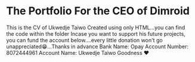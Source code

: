 # The Portfolio For the CEO of Dimroid
This is the CV of Ukwedje Taiwo Created using only HTML...you can find the code within the folder
Incase you want to support his future projects, you can fund the account below....every little donation won't go unappreciated😁...Thanks in advance
Bank Name: Opay
Account Number: 8072444961
Account Name: Ukwedje Taiwo Goodness
❤️
